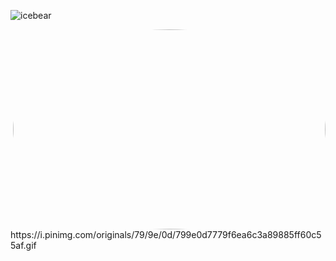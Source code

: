 <p align=left> <img src=https://komarev.com/ghpvc/?username=ICEBEAR10 alt=icebear /> </p>

<img align="right" alt="GIF" src="https://i.pinimg.com/originals/79/9e/0d/799e0d7779f6ea6c3a89885ff60c55af.gif?raw=true" width="500" height="320" style="border-radius:50%" />
https://i.pinimg.com/originals/79/9e/0d/799e0d7779f6ea6c3a89885ff60c55af.gif
